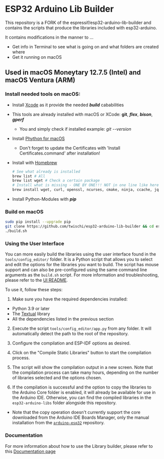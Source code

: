 # ESP32 Arduino Lib Builder

This repository is a FORK of the espressif/esp32-arduino-lib-builder and contains the scripts that produce the libraries included with esp32-arduino.

It contains modifications in the manner to ... 
* Get info in Terminal to see what is going on and what folders are created where
* Get it running on macOS

## Used in macOS Moneytary 12.7.5 (Intel) and macOS Ventura (ARM)

### Install needed tools on macOS:
* Install [Xcode](https://www.google.com/url?sa=t&source=web&rct=j&opi=89978449&url=https://apps.apple.com/us/app/xcode/id497799835%3Fmt%3D12&ved=2ahUKEwjwn4vkzqiGAxUahf0HHTb6CXQQFnoECBMQAQ&usg=AOvVaw2fEvMbfRtGhB4SPHYB54NX) as it provide the needed ***build*** cababilities
* This tools are already installed with macOS or XCode: **git**, ***flex***,  ***bison***, ***gperf*** <br/>
  - You and simply check if installed example: *git --version*
* Install [Phython for macOS](https://www.python.org/downloads)
  - Don't forget to update the Certificates with 'Install Certificates.command' after installation!
* Install with [Homebrew](https://brew.sh)
  ```bash 
  # See what already is installed 
  brew list # All
  brew list wget # Check a certain package
  # Install what is missing - ONE BY ONE!!! NOT in one line like here.. 
  brew install wget, curl, openssl, ncurses, cmake, ninja, ccache, jq, gsed, gawk, dfu-util
  ```

* Install Python-Modules with ***pip***

### Build on macOS

```bash
sudo pip install --upgrade pip
git clone https://github.com/twischi/esp32-arduino-lib-builder && cd esp32-arduino-lib-builder
./build.sh
```


### Using the User Interface

You can more easily build the libraries using the user interface found in the `tools/config_editor/` folder.
It is a Python script that allows you to select and edit the options for the libraries you want to build.
The script has mouse support and can also be pre-configured using the same command line arguments as the `build.sh` script.
For more information and troubleshooting, please refer to the [UI README](tools/config_editor/README.md).

To use it, follow these steps:

1. Make sure you have the required dependencies installed:
  - Python 3.9 or later
  - The [Textual](https://github.com/textualize/textual/) library
  - All the dependencies listed in the previous section

2. Execute the script `tools/config_editor/app.py` from any folder. It will automatically detect the path to the root of the repository.

3. Configure the compilation and ESP-IDF options as desired.

4. Click on the "Compile Static Libraries" button to start the compilation process.

5. The script will show the compilation output in a new screen. Note that the compilation process can take many hours, depending on the number of libraries selected and the options chosen.

6. If the compilation is successful and the option to copy the libraries to the Arduino Core folder is enabled, it will already be available for use in the Arduino IDE. Otherwise, you can find the compiled libraries in the `esp32-arduino-libs` folder alongside this repository.
  - Note that the copy operation doesn't currently support the core downloaded from the Arduino IDE Boards Manager, only the manual installation from the [`arduino-esp32`](https://github.com/espressif/arduino-esp32) repository.

### Documentation

For more information about how to use the Library builder, please refer to this [Documentation page](https://docs.espressif.com/projects/arduino-esp32/en/latest/lib_builder.html?highlight=lib%20builder)
